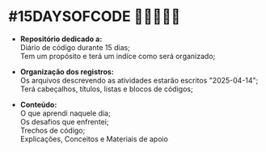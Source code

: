 # #15DAYSOFCODE 👩🏾‍💻💜📝


- <strong> Repositório dedicado a:</strong>
  <br>
  Diário de código durante 15 dias;
  <br>
  Tem um propósito e terá um indíce como será organizado;

- <strong> Organização dos registros:</strong>
    <br>
  Os arquivos descrevendo as atividades estarão escritos "2025-04-14";
    <br>
  Terá cabeçalhos, títulos, listas e blocos de códigos;

- <strong> Conteúdo:</strong>
     <br>
  O que aprendi naquele dia;
    <br>
  Os desafios que enfrentei;
    <br>
  Trechos de código;
    <br>
  Explicações, Conceitos e Materiais de apoio
